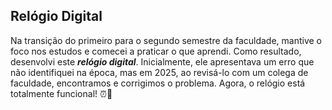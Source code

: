 ## Relógio Digital

Na transição do primeiro para o segundo semestre da faculdade, mantive o foco nos estudos e comecei a praticar o que aprendi. Como resultado, desenvolvi este **_relógio digital_**. Inicialmente, ele apresentava um erro que não identifiquei na época, mas em 2025, ao revisá-lo com um colega de faculdade, encontramos e corrigimos o problema. Agora, o relógio está totalmente funcional! ⏰🚀


